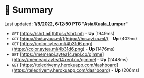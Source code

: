 # 📖 Summary
Last updated: **1/5/2022, 6:12:50 PTG "Asia/Kuala_Lumpur"**

- `GET` [https://shrt.ml](https://shrt.ml) - **Up** (1949ms)
- `GET` [https://hst.aytea.ml/](https://hst.aytea.ml/) - **Up** (407ms)
- `GET` [https://color.aytea.ml/4b31d6.png](https://color.aytea.ml/4b31d6.png) - **Up** (1476ms)
- `GET` [https://memeapi.aytea14.repl.co/gimme](https://memeapi.aytea14.repl.co/gimme) - **Up** (2448ms)
- `GET` [https://teledrivemy.herokuapp.com/dashboard](https://teledrivemy.herokuapp.com/dashboard) - **Up** (206ms)
